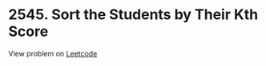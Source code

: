 # 2545. Sort the Students by Their Kth Score

View problem on [Leetcode](https://leetcode.com/problems/sort-the-students-by-their-kth-score/description/)